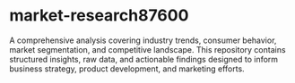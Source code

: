 # market-research87600
A comprehensive analysis covering industry trends, consumer behavior, market segmentation, and competitive landscape. This repository contains structured insights, raw data, and actionable findings designed to inform business strategy, product development, and marketing efforts.  
